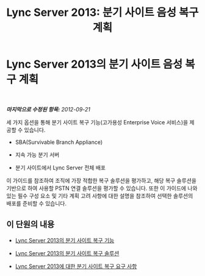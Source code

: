 ﻿---
title: 'Lync Server 2013: 분기 사이트 음성 복구 계획'
TOCTitle: 분기 사이트 음성 복구 계획
ms:assetid: 67713f57-3ded-4127-ac37-57d8099bf384
ms:mtpsurl: https://technet.microsoft.com/ko-kr/library/Gg398477(v=OCS.15)
ms:contentKeyID: 49303879
ms.date: 08/24/2015
mtps_version: v=OCS.15
ms.translationtype: HT
---

# Lync Server 2013의 분기 사이트 음성 복구 계획

 

_**마지막으로 수정된 항목:** 2012-09-21_

세 가지 옵션을 통해 분기 사이트 복구 기능(고가용성 Enterprise Voice 서비스)을 제공할 수 있습니다.

  - SBA(Survivable Branch Appliance)

  - 지속 가능 분기 서버

  - 분기 사이트에서 Lync Server 전체 배포

이 가이드를 참조하여 조직에 가장 적합한 복구 솔루션을 평가하고, 해당 복구 솔루션을 기반으로 하여 사용할 PSTN 연결 솔루션을 평가할 수 있습니다. 또한 이 가이드에 나와 있는 필수 구성 요소 및 기타 계획 고려 사항에 대한 설명을 참조하여 선택한 솔루션의 배포를 준비할 수 있습니다.

## 이 단원의 내용

  - [Lync Server 2013의 분기 사이트 복구 기능](lync-server-2013-branch-site-resiliency-features.md)

  - [Lync Server 2013의 분기 사이트 복구 솔루션](lync-server-2013-branch-site-resiliency-solutions.md)

  - [Lync Server 2013에 대한 분기 사이트 복구 요구 사항](lync-server-2013-branch-site-resiliency-requirements.md)

